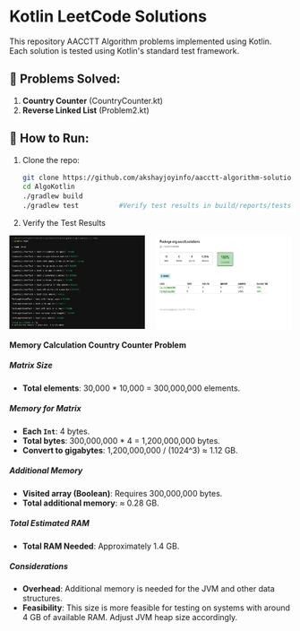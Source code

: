 # Kotlin LeetCode Solutions

This repository AACCTT Algorithm problems implemented using Kotlin. Each solution is tested using Kotlin's standard test framework.

## 📌 Problems Solved:
1. **Country Counter** (CountryCounter.kt)
2. **Reverse Linked List** (Problem2.kt)

## 🚀 How to Run:
1. Clone the repo:
   ```sh
   git clone https://github.com/akshayjoyinfo/aacctt-algorithm-solutions.git
   cd AlgoKotlin
   ./gradlew build
   ./gradlew test          #Verify test results in build/reports/tests/test/index.html
   ```

2. Verify the Test Results

<div style="display: flex; justify-content: space-between;">
    <img src="docs/images/test-result-console.png" alt="Image 1" style="width: 48%;">
    <img src="docs/images/test-result-web.png" alt="Image 2" style="width: 48%;">
</div>



#### Memory Calculation Country Counter Problem

##### Matrix Size

- **Total elements**: 30,000 * 10,000 = 300,000,000 elements.

##### Memory for Matrix

- **Each `Int`**: 4 bytes.
- **Total bytes**: 300,000,000 * 4 = 1,200,000,000 bytes.
- **Convert to gigabytes**: 1,200,000,000 / (1024^3) ≈ 1.12 GB.

##### Additional Memory

- **Visited array (Boolean)**: Requires 300,000,000 bytes.
- **Total additional memory**: ≈ 0.28 GB.

##### Total Estimated RAM

- **Total RAM Needed**: Approximately 1.4 GB.

##### Considerations

- **Overhead**: Additional memory is needed for the JVM and other data structures.
- **Feasibility**: This size is more feasible for testing on systems with around 4 GB of available RAM. Adjust JVM heap size accordingly.